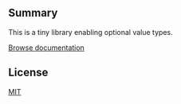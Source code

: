 ## Summary 
This is a tiny library enabling optional value types.

[Browse documentation](https://rharel.github.io/csharp-optional/docs/index.html)

## License
[MIT](LICENSE.txt)
